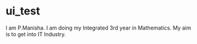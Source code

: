 # ui_test
I am P.Manisha.
I am doing my Integrated 3rd year in Mathematics.
My aim is to get into IT Industry.